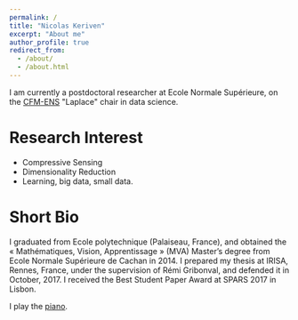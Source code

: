 ```yaml
---
permalink: /
title: "Nicolas Keriven"
excerpt: "About me"
author_profile: true
redirect_from: 
  - /about/
  - /about.html
---
```


I am currently a postdoctoral researcher at Ecole Normale Supérieure, on the [CFM-ENS](https://data-ens.github.io) "Laplace" chair in data science.

Research Interest
======

* Compressive Sensing
* Dimensionality Reduction
* Learning, big data, small data.

Short Bio
======

I graduated from Ecole polytechnique (Palaiseau, France), and obtained the « Mathématiques, Vision, Apprentissage » (MVA) Master’s degree from Ecole Normale Supérieure de Cachan in 2014. I prepared my thesis at IRISA, Rennes, France, under the supervision of Rémi Gribonval, and defended it in October, 2017. I received the Best Student Paper Award at SPARS 2017 in Lisbon.

I play the [piano](https://soundcloud.com/n2kv).
